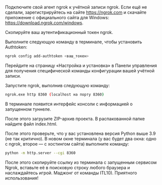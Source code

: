 Подключите свой агент ngrok к учётной записи ngrok. Если ещё не сделали, зарегистрируйтесь на сайте https://ngrok.com и скачайте приложение с официального сайта для Windows: https://download.ngrok.com/windows.

Скопируйте ваш аутентификационный токен ngrok.

Выполните следующую команду в терминале, чтобы установить Authtoken:

```bash
ngrok config add-authtoken <ваш_токен>
```

Перейдите на страницу «Настройка и установка» в Панели управления для получения специфической команды конфигурации вашей учётной записи.

Запустите ngrok, выполнив следующую команду:

```bash
ngrok.exe http 8360 (localhost на порту 8360)
```

В терминале появится интерфейс консоли с информацией о запущенном туннеле.

После этого загрузите ZIP-архив проекта. В распакованной папке найдите файл index.html.

После этого проверьте, что у вас установлена версия Python выше 3.9 (не так критично).
В новом окне терминала (у вас будет два окна: одно с ngrok, второе — с хостингом сайта) выполните команду:

```bash
python -m http.server --cgi 8360
```

После этого скопируйте ссылку из терминала с запущенным сервисом Ngrok, вставьте её в поисковую строку любого браузера и наслаждайтесь игрой. Маджонг от команды ITL10).
Приятного использования!
